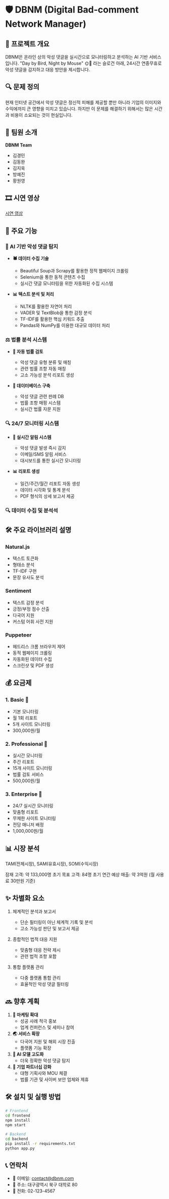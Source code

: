 # 🛡️ DBNM (Digital Bad-comment Network Manager)

## 🎯 프로젝트 개요
DBNM은 온라인 상의 악성 댓글을 실시간으로 모니터링하고 분석하는 AI 기반 서비스입니다. 
"Day by Bird, Night by Mouse" 🌞🌙 라는 슬로건 아래, 24시간 연중무휴로 악성 댓글을 감지하고 대응 방안을 제시합니다.

## 🔍 문제 정의
현재 인터넷 공간에서 악성 댓글은 정신적 피해를 제공할 뿐만 아니라 기업의 이미지와 수익에까지 큰 영향을 미치고 있습니다. 
하지만 이 문제를 해결하기 위해서는 많은 시간과 비용이 소요되는 것이 현실입니다.

## 👥 팀원 소개
**DBNM Team**
- 김경민
- 김동완
- 김지욱
- 방예진
- 황원영

## 🎞️ 시연 영상
[시연 영상](https://youtu.be/l7R9GQxMgKw)

## 🚀 주요 기능

### 🤖 AI 기반 악성 댓글 탐지
- **🕷️ 데이터 수집 기술**
  - Beautiful Soup과 Scrapy를 활용한 정적 웹페이지 크롤링
  - Selenium을 통한 동적 콘텐츠 수집
  - 실시간 댓글 모니터링을 위한 자동화된 수집 시스템

- **📊 텍스트 분석 및 처리**
  - NLTK를 활용한 자연어 처리
  - VADER 및 TextBlob을 통한 감정 분석
  - TF-IDF를 활용한 핵심 키워드 추출
  - Pandas와 NumPy를 이용한 대규모 데이터 처리

### ⚖️ 법률 분석 시스템
- **📝 자동 법률 검토**
  - 악성 댓글 유형 분류 및 매칭
  - 관련 법률 조항 자동 매칭
  - 고소 가능성 분석 리포트 생성

- **💾 데이터베이스 구축**
  - 악성 댓글 관련 판례 DB
  - 법률 조항 매핑 시스템
  - 실시간 법률 자문 지원

### 🔍 24/7 모니터링 시스템
- **🔔 실시간 알림 시스템**
  - 악성 댓글 발생 즉시 감지
  - 이메일/SMS 알림 서비스
  - 대시보드를 통한 실시간 모니터링

- **📊 리포트 생성**
  - 일간/주간/월간 리포트 자동 생성
  - 데이터 시각화 및 통계 분석
  - PDF 형식의 상세 보고서 제공

### 🔍 데이터 수집 및 분석석

## 🛠️ 주요 라이브러리 설명

### Natural.js
- 텍스트 토큰화
- 형태소 분석
- TF-IDF 구현
- 문장 유사도 분석

### Sentiment
- 텍스트 감정 분석
- 긍정/부정 점수 산출
- 다국어 지원
- 커스텀 어휘 사전 지원

### Puppeteer
- 헤드리스 크롬 브라우저 제어
- 동적 웹페이지 크롤링
- 자동화된 데이터 수집
- 스크린샷 및 PDF 생성

## 💰 요금제

### 1. Basic 🌱
- 기본 모니터링
- 월 1회 리포트
- 5개 사이트 모니터링
- 300,000원/월

### 2. Professional 🌿
- 실시간 모니터링
- 주간 리포트
- 15개 사이트 모니터링
- 법률 검토 서비스
- 500,000원/월

### 3. Enterprise 🌳
- 24/7 실시간 모니터링
- 맞춤형 리포트
- 무제한 사이트 모니터링
- 전담 매니저 배정
- 1,000,000원/월

## 📊 시장 분석
TAM(전체시장), SAM(유효시장), SOM(수익시장)

잠재 고객: 약 133,000명
초기 목표 고객: 84명
초기 연간 예상 매출: 약 3억원 (월 사용료 30만원 기준)

## ✨ 차별화 요소

1. 체계적인 분석과 보고서
   - 단순 필터링이 아닌 체계적 기록 및 분석
   - 고소 가능성 판단 및 보고서 제공

2. 종합적인 법적 대응 지원
   - 맞춤형 대응 전략 제시
   - 관련 법적 조항 포함

3. 통합 플랫폼 관리
   - 다중 플랫폼 통합 관리
   - 효율적인 악성 댓글 필터링
  
## 🔜 향후 계획
1. **📱 마케팅 확대**
   - 성공 사례 적극 홍보
   - 업계 컨퍼런스 및 세미나 참여
2. **🌏 서비스 확장**
   - 다국어 지원 및 해외 시장 진출
   - 플랫폼 기능 확장
3. **🤖 AI 모델 고도화**
   - 더욱 정확한 악성 댓글 탐지
4. **👥 기업 파트너십 강화**
   - 대형 기획사와 MOU 체결
   - 법률 기관 및 사이버 보안 업체와 제휴

## 🛠️ 설치 및 실행 방법

```bash
# Frontend
cd frontend
npm install
npm start

# Backend
cd backend
pip install -r requirements.txt
python app.py
```

## 📞 연락처
- 📧 이메일: contact@dbnm.com
- 🏢 주소: 대구광역시 북구 대학로 80
- 📱 전화: 02-123-4567
